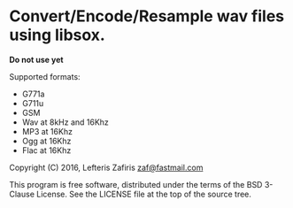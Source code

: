 # Convert/Encode/Resample wav files using libsox.

 **Do not use yet**

Supported formats:

 - G771a
 - G711u
 - GSM
 - Wav at 8kHz and 16Khz
 - MP3 at 16Khz
 - Ogg at 16Khz
 - Flac at 16Khz


Copyright (C) 2016, Lefteris Zafiris <zaf@fastmail.com>

This program is free software, distributed under the terms of
the BSD 3-Clause License. See the LICENSE file
at the top of the source tree.
